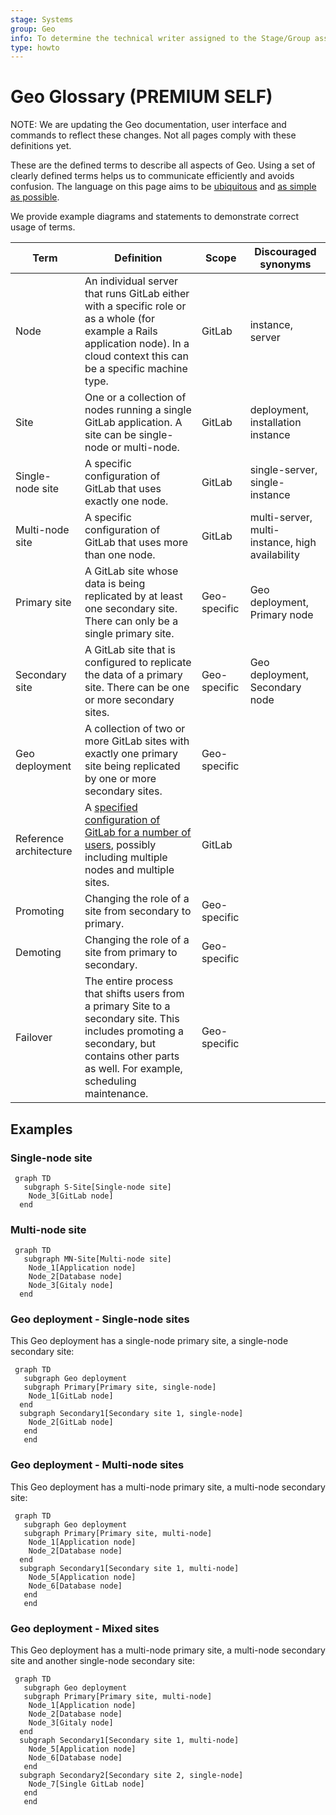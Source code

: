 ```yaml
---
stage: Systems
group: Geo
info: To determine the technical writer assigned to the Stage/Group associated with this page, see https://about.gitlab.com/handbook/engineering/ux/technical-writing/#assignments
type: howto
---
```



# Geo Glossary **(PREMIUM SELF)**

NOTE:
We are updating the Geo documentation, user interface and commands to reflect these changes. Not all pages comply with
these definitions yet.

 These are the defined terms to describe all aspects of Geo. Using a set of clearly
 defined terms helps us to communicate efficiently and avoids confusion. The language
 on this page aims to be [ubiquitous](https://about.gitlab.com/handbook/communication/#ubiquitous-language)
 and [as simple as possible](https://about.gitlab.com/handbook/communication/#simple-language).

 We provide example diagrams and statements to demonstrate correct usage of terms.

| Term                      | Definition                                                                                                                                                                             | Scope        | Discouraged synonyms                            |
|---------------------------|----------------------------------------------------------------------------------------------------------------------------------------------------------------------------------------|--------------|-------------------------------------------------|
| Node                      | An individual server that runs GitLab either with a specific role or as a whole (for example a Rails application node). In a cloud context this can be a specific machine type.                 | GitLab       | instance, server                                |
| Site                      | One or a collection of nodes running a single GitLab application. A site can be single-node or multi-node.                                                                             | GitLab       | deployment, installation instance               |
| Single-node site          | A specific configuration of GitLab that uses exactly one node.                                                                                                                     | GitLab       | single-server, single-instance
| Multi-node site           | A specific configuration of GitLab that uses more than one node.                                                                                                                   | GitLab       | multi-server, multi-instance, high availability |
| Primary site              | A GitLab site whose data is being replicated by at least one secondary site. There can only be a single primary site.                                                                  | Geo-specific | Geo deployment, Primary node                    |
| Secondary site            | A GitLab site that is configured to replicate the data of a primary site. There can be one or more secondary sites.                                                                    | Geo-specific | Geo deployment, Secondary node                  |
| Geo deployment            | A collection of two or more GitLab sites with exactly one primary site being replicated by one or more secondary sites.                                                                | Geo-specific |                                                 |
| Reference architecture    | A [specified configuration of GitLab for a number of users](../reference_architectures/index.md), possibly including multiple nodes and multiple sites. | GitLab       |                                                 |
| Promoting                 | Changing the role of a site from secondary to primary.                                                                                                                                 | Geo-specific |                                                 |
| Demoting                  | Changing the role of a site from primary to secondary.                                                                                                                                 | Geo-specific |                                                 |
| Failover                  | The entire process that shifts users from a primary Site to a secondary site. This includes promoting a secondary, but contains other parts as well. For example, scheduling maintenance.       | Geo-specific |                                                 |

## Examples

### Single-node site

```mermaid
 graph TD
   subgraph S-Site[Single-node site]
    Node_3[GitLab node]
  end
```

### Multi-node site

```mermaid
 graph TD
   subgraph MN-Site[Multi-node site]
    Node_1[Application node]
    Node_2[Database node]
    Node_3[Gitaly node]
  end
```

### Geo deployment - Single-node sites

This Geo deployment has a single-node primary site, a single-node secondary site:

```mermaid
 graph TD
   subgraph Geo deployment
   subgraph Primary[Primary site, single-node]
    Node_1[GitLab node]
  end
  subgraph Secondary1[Secondary site 1, single-node]
    Node_2[GitLab node]
   end
   end
```

### Geo deployment - Multi-node sites

This Geo deployment has a multi-node primary site, a multi-node secondary site:

```mermaid
 graph TD
   subgraph Geo deployment
   subgraph Primary[Primary site, multi-node]
    Node_1[Application node]
    Node_2[Database node]
  end
  subgraph Secondary1[Secondary site 1, multi-node]
    Node_5[Application node]
    Node_6[Database node]
   end
   end
```

### Geo deployment - Mixed sites

This Geo deployment has a multi-node primary site, a multi-node secondary site and another single-node secondary site:

```mermaid
 graph TD
   subgraph Geo deployment
   subgraph Primary[Primary site, multi-node]
    Node_1[Application node]
    Node_2[Database node]
    Node_3[Gitaly node]
  end
  subgraph Secondary1[Secondary site 1, multi-node]
    Node_5[Application node]
    Node_6[Database node]
   end
  subgraph Secondary2[Secondary site 2, single-node]
    Node_7[Single GitLab node]
   end
   end
```
